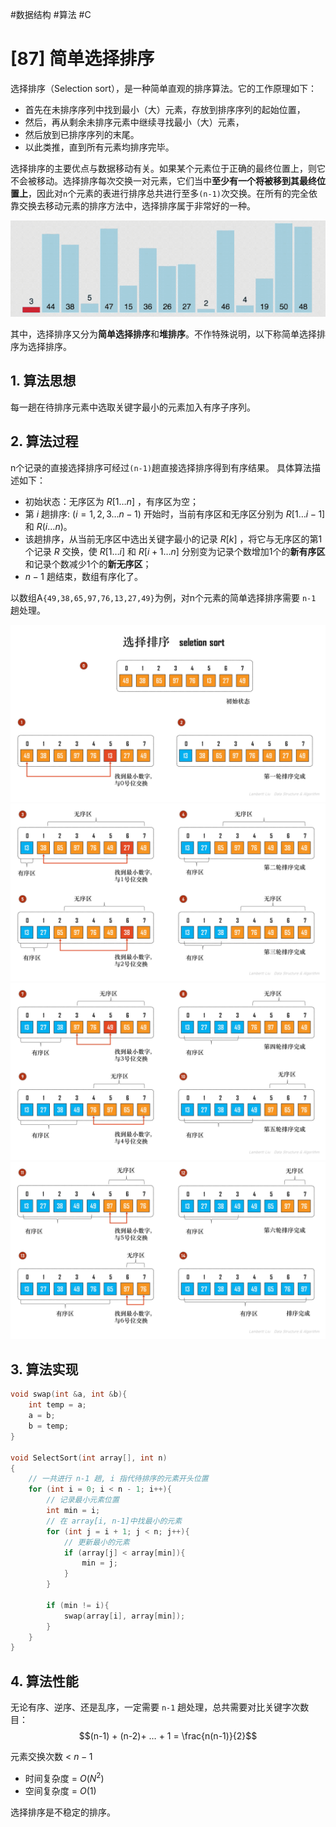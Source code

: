 #数据结构 #算法 #C
# [87] 简单选择排序
选择排序（Selection sort），是一种简单直观的排序算法。它的工作原理如下：
- 首先在未排序序列中找到最小（大）元素，存放到排序序列的起始位置，
- 然后，再从剩余未排序元素中继续寻找最小（大）元素，
- 然后放到已排序序列的末尾。
- 以此类推，直到所有元素均排序完毕。

选择排序的主要优点与数据移动有关。如果某个元素位于正确的最终位置上，则它不会被移动。选择排序每次交换一对元素，它们当中**至少有一个将被移到其最终位置上**，因此对`n`个元素的表进行排序总共进行至多`(n-1)`次交换。在所有的完全依靠交换去移动元素的排序方法中，选择排序属于非常好的一种。

![](img/08_排序/selection_sort.gif)

其中，选择排序又分为**简单选择排序**和**堆排序**。不作特殊说明，以下称简单选择排序为选择排序。
## 1. 算法思想
每⼀趟在待排序元素中选取关键字最小的元素加⼊有序子序列。
## 2. 算法过程
n个记录的直接选择排序可经过`(n-1)`趟直接选择排序得到有序结果。
具体算法描述如下：

- 初始状态：无序区为 $R[1…n]$ ，有序区为空；
- 第 $i$ 趟排序: $(i=1,2,3…n-1)$ 开始时，当前有序区和无序区分别为 $R[1…i-1]$ 和 $R(i…n)$。
- 该趟排序，从当前无序区中选出关键字最小的记录 $R[k]$ ，将它与无序区的第1个记录 $R$ 交换，使 $R[1…i]$ 和 $R[i+1…n]$ 分别变为记录个数增加1个的**新有序区**和记录个数减少1个的**新无序区**；
- $n-1$ 趟结束，数组有序化了。


以数组A`{49,38,65,97,76,13,27,49}`为例，对n个元素的简单选择排序需要 `n-1` 趟处理。

![](img/08_排序/50%20简单选择排序1.jpg)
![](img/08_排序/51%20简单选择排序2.jpg)
![](img/08_排序/52%20简单选择排序3.jpg)
![](img/08_排序/53%20简单选择排序4.jpg)

## 3. 算法实现
```cpp
void swap(int &a, int &b){
    int temp = a;
    a = b;
    b = temp; 
}

void SelectSort(int array[], int n)
{
    // 一共进行 n-1 趟, i 指代待排序的元素开头位置
    for (int i = 0; i < n - 1; i++){
        // 记录最小元素位置
        int min = i;
        // 在 array[i, n-1]中找最小的元素
        for (int j = i + 1; j < n; j++){
            // 更新最小的元素
            if (array[j] < array[min]){
                min = j;
            }
        }

        if (min != i){
            swap(array[i], array[min]);
        }
    }
}
```
## 4. 算法性能
⽆论有序、逆序、还是乱序，⼀定需要 `n-1` 趟处理，总共需要对比关键字次数目：   
$$(n-1) + (n-2)+ … + 1 = \frac{n(n-1)}{2}$$ 

元素交换次数 <  $n-1$   
- 时间复杂度 = $O(N^2)$  
- 空间复杂度 = $O(1)$

选择排序是不稳定的排序。